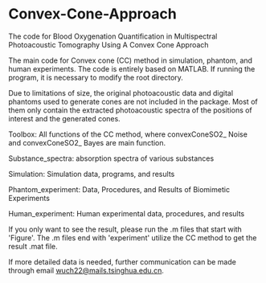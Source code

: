 # Convex-Cone-Approach
The code for Blood Oxygenation Quantification in Multispectral Photoacoustic Tomography Using A Convex Cone Approach

The main code for Convex cone (CC) method in simulation, phantom, and human experiments. The code is entirely based on MATLAB. If running the program, it is necessary to modify the root directory.

Due to limitations of size, the original photoacoustic data and digital phantoms used to generate cones are not included in the package. Most of them only contain the extracted photoacoustic spectra of the positions of interest and the generated cones.

Toolbox: All functions of the CC method, where convexConeSO2_ Noise and convexConeSO2_ Bayes are main function.

Substance_spectra: absorption spectra of various substances

Simulation: Simulation data, programs, and results

Phantom_experiment: Data, Procedures, and Results of Biomimetic Experiments

Human_experiment: Human experimental data, procedures, and results

If you only want to see the result, please run the .m files that start with 'Figure'. The .m files end with 'experiment' utilize the CC method to get the result .mat file.

If more detailed data is needed, further communication can be made through email wuch22@mails.tsinghua.edu.cn.
